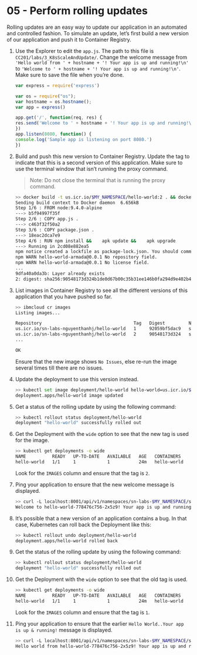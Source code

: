 # 05 - Perform rolling updates

Rolling updates are an easy way to update our application in an automated and controlled fashion. To simulate an update, let’s first build a new version of our application and push it to Container Registry.


1. Use the Explorer to edit the `app.js`. The path to this file is `CC201/labs/3_K8sScaleAndUpdate/`. Change the welcome message from `'Hello world from ' + hostname + '! Your app is up and running!\n'` to `'Welcome to ' + hostname + '! Your app is up and running!\n'`. Make sure to save the file when you’re done.

    ```js
    var express = require('express')

    var os = require("os");
    var hostname = os.hostname();
    var app = express()
    
    app.get('/', function(req, res) {
    res.send('Welcome to ' + hostname + '! Your app is up and running!\n')
    })
    app.listen(8080, function() {
    console.log('Sample app is listening on port 8080.')
    }) 
   ```

2. Build and push this new version to Container Registry. Update the tag to indicate that this is a second version of this application. Make sure to use the terminal window that isn’t running the proxy command.

    > Note: Do not close the terminal that is running the proxy command.
    
    ```sh
   >> docker build -t us.icr.io/$MY_NAMESPACE/hello-world:2 . && docker push us.icr.io/$MY_NAMESPACE/hello-world:2
   Sending build context to Docker daemon  6.656kB
   Step 1/6 : FROM node:9.4.0-alpine
   ---> b5f94997f35f
   Step 2/6 : COPY app.js .
   ---> c463f32f50a2
   Step 3/6 : COPY package.json .
   ---> 18eac2dca7e9
   Step 4/6 : RUN npm install &&    apk update &&    apk upgrade
   ---> Running in 2cd08e882ea5
   npm notice created a lockfile as package-lock.json. You should commit this file.
   npm WARN hello-world-armada@0.0.1 No repository field.
   npm WARN hello-world-armada@0.0.1 No license field.
   ...
   9dfa40a0da3b: Layer already exists 
   2: digest: sha256:90548173d324b1de0d67b00c35b31ee146b0fa294d9e402b483a93cbbedd47ac size: 1576
    ```

3. List images in Container Registry to see all the different versions of this application that you have pushed so far.

    ```sh
   >> ibmcloud cr images
   Listing images...

   Repository                                   Tag   Digest         Namespace Created      Size     Security status space              Created          Size     Security status
   us.icr.io/sn-labs-nguyenthanhj/hello-world   1     92059bf5dac9   sn-labs-nguyenthanhj   22 minutes ago   28 MB    No Issues         us.icr.io/sn-labs-nguyenthanhj   22 minutes ago   28 MB    No Issues
   us.icr.io/sn-labs-nguyenthanhj/hello-world   2     90548173d324   sn-labs-nguyenthanhj   1 minute ago     28 MB    No Issues         us.icr.io/sn-labs-nguyenthanhj   1 minute ago     28 MB    No Issues
   ...
   
   OK
   ```
   Ensure that the new image shows `No Issues`, else re-run the image several times till there are no issues.

4. Update the deployment to use this version instead.

    ```sh
    >> kubectl set image deployment/hello-world hello-world=us.icr.io/$MY_NAMESPACE/hello-world:2
    deployment.apps/hello-world image updated
    ```

5. Get a status of the rolling update by using the following command:

    ```sh
    >> kubectl rollout status deployment/hello-world
    deployment "hello-world" successfully rolled out
    ```

6. Get the Deployment with the `wide` option to see that the new tag is used for the image.

    ```sh
    >> kubectl get deployments -o wide
    NAME          READY   UP-TO-DATE   AVAILABLE   AGE   CONTAINERS    IMAGES                                         SELECTOR
    hello-world   1/1     1            1           24m   hello-world   us.icr.io/sn-labs-nguyenthanhj/hello-world:2   run=hello-world
    ```
    Look for the `IMAGES` column and ensure that the tag is `2`.

7. Ping your application to ensure that the new welcome message is displayed.

    ```sh
    >> curl -L localhost:8001/api/v1/namespaces/sn-labs-$MY_NAMESPACE/services/hello-world/proxy
    Welcome to hello-world-778476c756-2x5z9! Your app is up and running!

8. It’s possible that a new version of an application contains a bug. In that case, Kubernetes can roll back the Deployment like this:

    ```sh
    >> kubectl rollout undo deployment/hello-world
    deployment.apps/hello-world rolled back
    ```
9. Get the status of the rolling update by using the following command:

    ```sh
    >> kubectl rollout status deployment/hello-world
    deployment "hello-world" successfully rolled out
    ```

10. Get the Deployment with the `wide` option to see that the old tag is used.

    ```sh
    >> kubectl get deployments -o wide
    NAME          READY   UP-TO-DATE   AVAILABLE   AGE   CONTAINERS    IMAGES                                         SELECTOR
    hello-world   1/1     1            1           24m   hello-world   us.icr.io/sn-labs-nguyenthanhj/hello-world:1   run=hello-world
    ```
    Look for the `IMAGES` column and ensure that the tag is `1`.

11. Ping your application to ensure that the earlier `Hello World..Your app is up & running!` message is displayed.

    ```sh
    >> curl -L localhost:8001/api/v1/namespaces/sn-labs-$MY_NAMESPACE/services/hello-world/proxy
    Hello world from hello-world-778476c756-2x5z9! Your app is up and running!
    ```
